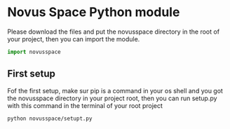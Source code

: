 # Novus Space Python module
Please download the files and put the novusspace directory in the root of your project, then you can import the module.
```python
import novusspace
```
## First setup
Fof the first setup, make sur pip is a command in your os shell and you got the novusspace directory in your project root, then you can run setup.py with this command in the terminal of your root project
```
python novusspace/setupt.py
```
